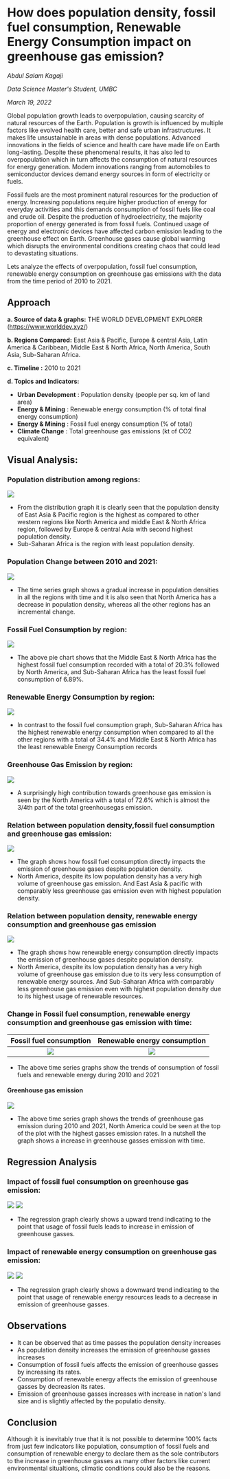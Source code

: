 # **How does population density, fossil fuel consumption, Renewable Energy Consumption impact on greenhouse gas emission?** 

*Abdul Salam Kagaji*

*Data Science Master's Student, UMBC*

*March 19, 2022*

Global population growth leads to overpopulation, causing scarcity of natural resources of the Earth. Population is growth is influenced by multiple factors like evolved health care, better and safe urban infrastructures. It makes life unsustainable in areas with dense populations.
Advanced innovations in the fields of science and health care have made life on Earth long-lasting. Despite these phenomenal results, it has also led to overpopulation which in turn affects the consumption of natural resources for energy generation. Modern innovations ranging from automobiles to semiconductor devices demand energy sources in form of electricity or fuels. 

Fossil fuels are the most prominent natural resources for the production of energy. Increasing populations require higher production of energy for everyday activities and this demands consumption of fossil fuels like coal and crude oil. Despite the production of hydroelectricity, the majority proportion of energy generated is from fossil fuels. 
Continued usage of energy and electronic devices have affected carbon emission leading to the greenhouse effect on Earth. Greenhouse gases cause global warming which disrupts the environmental conditions creating chaos that could lead to devastating situations.

Lets analyze the effects of overpopulation, fossil fuel consumption, renewable energy consumption on greenhouse gas emissions with the data from the time period of 2010 to 2021.

## Approach

**a.	Source of data & graphs:** THE WORLD DEVELOPMENT EXPLORER (https://www.worlddev.xyz/) 

**b.	Regions Compared:** East Asia & Pacific, Europe & central Asia, Latin America & Caribbean, Middle East & North Africa, North America, South Asia, Sub-Saharan Africa.

**c.	Timeline :** 2010 to 2021

**d.	Topics and Indicators:**

-	**Urban Development** : Population density (people per sq. km of land area)
- **Energy & Mining** : Renewable energy consumption (% of total final energy consumption)
- **Energy & Mining** : Fossil fuel energy consumption (% of total)
- **Climate Change** : Total greenhouse gas emissions (kt of CO2 equivalent)

## Visual Analysis:

### Population distribution among regions:
![](https://github.com/abdulSalamKagaji97/world_development_explorer/blob/main/charts/population_distribution.png)

- From the distribution graph it is clearly seen that the population density of East Asia & Pacific region is the highest as compared to other western regions like North America and middle East & North Africa region, followed by Europe & central Asia with second highest population density.
- Sub-Saharan Africa is the region with least population density.


### Population Change between 2010 and 2021:
![](https://github.com/abdulSalamKagaji97/world_development_explorer/blob/main/charts/pop_change_timeseries.png)

- The time series graph shows a gradual increase in population densities in all the regions with time and it is also seen that North America has a decrease in population density, whereas all the other regions has an incremental change.

### Fossil Fuel Consumption by region:
![](https://github.com/abdulSalamKagaji97/world_development_explorer/blob/main/charts/fossilfuel_consuption_pie.png)

- The above pie chart shows that the Middle East & North Africa has the highest fossil fuel consumption recorded with a total of 20.3% followed by North America, and Sub-Saharan Africa has the least fossil fuel consumption of 6.89%.

### Renewable Energy Consumption by region:
![](https://github.com/abdulSalamKagaji97/world_development_explorer/blob/main/charts/renewable_energy_consumption_pie.png)

- In contrast to the fossil fuel consumption graph, Sub-Saharan Africa has the highest renewable energy consumption when compared to all the other regions with a total of 34.4% and Middle East & North Africa has the least renewable Energy Consumption records

### Greenhouse Gas Emission by region:
![](https://github.com/abdulSalamKagaji97/world_development_explorer/blob/main/charts/greenHouse_gas_emission_pie.png)

- A surprisingly high contribution towards greenhouse gas emission is seen by the North America with a total of 72.6% which is almost the 3/4th part of the total greenhousegas emission.

### Relation between population density,fossil fuel consumption and greenhouse gas emission:
![](https://github.com/abdulSalamKagaji97/world_development_explorer/blob/main/charts/pop_vs_fossilfuel_vs_greenhousegas.png)

- The graph shows how fossil fuel consumption directly impacts the emission of greenhouse gases despite population density. 
- North America, despite its low population density has a very high volume of greenhouse gas emission. And East Asia & pacific with comparably less greenhouse gas emission even with highest population density.


### Relation between population density, renewable energy consumption and greenhouse gas emission
![](https://github.com/abdulSalamKagaji97/world_development_explorer/blob/main/charts/pop_vs_renewabeenergy_vs_greenhousegas.png)

- The graph shows how renewable energy consumption directly impacts the emission of greenhouse gases despite population density. 
- North America, despite its low population density has a very high volume of greenhouse gas emission due to its very less consumption of renewable energy sources. And Sub-Saharan Africa with comparably less greenhouse gas emission even with highest population density due to its highest usage of renewable resources.


### Change in Fossil fuel consumption, renewable energy consumption and greenhouse gas emission with time:
Fossil fuel consumption | Renewable energy consumption 
:-------------------------:|:-------------------------:
![](https://github.com/abdulSalamKagaji97/world_development_explorer/blob/main/charts/fossil_fuel_consumption_timeseries.png) | ![](https://github.com/abdulSalamKagaji97/world_development_explorer/blob/main/charts/renewable_energy%20_consumption_timeseries.png) 

- The above time series graphs show the trends of consumption of fossil fuels and renewable energy during 2010 and 2021

####  Greenhouse gas emission
![](https://github.com/abdulSalamKagaji97/world_development_explorer/blob/main/charts/green_house_gas_emission_timeseries.png)

- The above time series graph shows the trends of greenhouse gas emission during 2010 and 2021, North America could be seen at the top of the plot with the highest gasses emission rates. 
In a nutshell the graph shows a increase in greenhouse gasses emission with time.


## Regression Analysis

### Impact of fossil fuel consumption on greenhouse gas emission:
![](https://github.com/abdulSalamKagaji97/world_development_explorer/blob/main/charts/fossil_fuel_consumpiton_vs_greenhousegas_emission_regression.png)
![](https://github.com/abdulSalamKagaji97/world_development_explorer/blob/main/charts/regression_analysis_fossilfuel_consumption_vs_greenhousegas.jpg)

- The regression graph clearly shows a upward trend indicating to the point that usage of fossil fuels leads to increase in emission of greenhouse gasses.

### Impact of renewable energy consumption on greenhouse gas emission:
![](https://github.com/abdulSalamKagaji97/world_development_explorer/blob/main/charts/renewable_energy_vs_greenhousegas_regression.png)
![](https://github.com/abdulSalamKagaji97/world_development_explorer/blob/main/charts/regression_analysis_renewable_energy_vs_greenhousegas.jpg)

- The regression graph clearly shows a downward trend indicating to the point that usage of renewable energy resources leads to a decrease in emission of greenhouse gasses.

## Observations 

- It can be observed that as time passes the population density increases
- As population density increases the emission of greenhouse gasses increases
- Consumption of fossil fuels affects the emission of greenhouse gasses by increasing its rates.
- Consumption of renewable energy affects the emission of greenhouse gasses by decreasion its rates.
- Emission of greenhouse gasses increases with increase in nation's land size and is slightly affected by the populatio density.


## Conclusion

Although it is inevitably true that it is not possible to determine 100% facts from just few indicators like population, consumption of fossil fuels and consumption of renewable energy to declare them as the sole contributors to the increase in greenhouse gasses as many other factors like current environmental situaltions, climatic conditions could also be the reasons.


